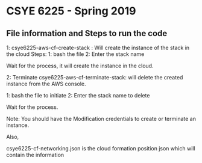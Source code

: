 # CSYE 6225 - Spring 2019

## File information and Steps to run the code


1: csye6225-aws-cf-create-stack : Will create the instance of the stack in the cloud 
Steps: 
1: bash the file
2: Enter the stack name

Wait for the process, it will create the instance in the cloud. 



2: Terminate 
  csye6225-aws-cf-terminate-stack: will delete the created instance from the AWS console. 

  1: bash the file to initiate
  2: Enter the stack name to delete 

Wait for the process. 


Note: You should have the Modification credentials to create or terminate an instance. 


Also, 

csye6225-cf-networking.json is the cloud formation position json which will contain the information 
